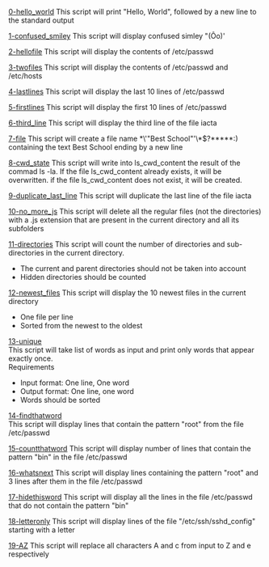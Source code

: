 [0-hello_world](./0-hello_world)
This script will print "Hello, World", followed by a new line to the standard output

[1-confused_smiley](./1-confused_smiley)
This script will display confused simley "(Ôo)'

[2-hellofile](./2-hellofile)
This script will display the contents of /etc/passwd

[3-twofiles](./3-twofiles)
This script will display the contents of /etc/passwd and /etc/hosts

[4-lastlines](./4-lastlines)
This script will display the last 10 lines of /etc/passwd

[5-firstlines](./5-firstlines)
This script will display the first 10 lines of /etc/passwd

[6-third_line](./6-third_line)
This script will display the third line of the file iacta

[7-file](./7-file)
This script will create a file name \*\\'"Best School"\'\\*$\?\*\*\*\*\*:) containing the text Best School ending by a new line

[8-cwd_state](./8-cwd_state)
This script will write into ls_cwd_content the result of the commad ls -la. If the file ls_cwd_content already exists, it will be overwritten. if the file ls_cwd_content does not exist, it will be created.

[9-duplicate_last_line](./9-duplicate_last_line)
This script will duplicate the last line of the file iacta

[10-no_more_js](./10-no_more_js)
This script will delete all the regular files (not the directories) with a .js extension that are present in the current directory and all its subfolders

[11-directories](./11-directories)
This script will count the number of directories and sub-directories in the current directory.  
- The current and parent directories should not be taken into account  
- Hidden directories should be counted 

[12-newest_files](./12-newest_files)
This script will display the 10 newest files in the current directory  
- One file per line  
- Sorted from the newest to the oldest

[13-unique](./13-unique)  
This script will take list of words as input and print only words that appear exactly once.  
Requirements  
- Input format: One line, One word
- Output format: One line, one word
- Words should be sorted  

[14-findthatword](./14-findthatword)  
This script will display lines that contain the pattern "root" from the file /etc/passwd  

[15-countthatword](./15-countthatword)
This script will display number of lines that contain the pattern "bin" in the file /etc/passwd  

[16-whatsnext](./16-whatsnext)
This script will display lines containing the pattern "root" and 3 lines after them in the file /etc/passwd  

[17-hidethisword](./17-hidethisword)
This script will display all the lines in the file /etc/passwd that do not contain the pattern "bin"  

[18-letteronly](./18-letteronly)
This script will display lines of the file "/etc/ssh/sshd_config" starting with a letter  

[19-AZ](./19-AZ)
This script will replace all characters A and c from input to Z and e respectively  


